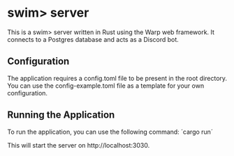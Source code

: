 # swim> server
This is a swim> server written in Rust using the Warp web framework. It connects to a Postgres database and acts as a Discord bot.

## Configuration
The application requires a config.toml file to be present in the root directory. You can use the config-example.toml file as a template for your own configuration.

## Running the Application
To run the application, you can use the following command:
´cargo run´

This will start the server on http://localhost:3030.
